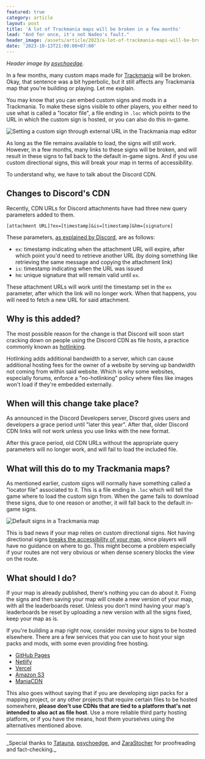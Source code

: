 ```yaml
---
featured: true
category: article
layout: post
title: 'A lot of Trackmania maps will be broken in a few months'
lead: "And for once, it's not Nadeo's fault."
header_image: /assets/article/2023/a-lot-of-trackmania-maps-will-be-broken-in-a-few-months/header.jpg
date: '2023-10-13T21:00:00+07:00'
---
```


<em>Header image by [psychoedge](https://twitter.com/psychoedge).</em>

In a few months, many custom maps made for [Trackmania](https://www.trackmania.com/) will be broken. Okay, that sentence was a bit hyperbolic, but it still affects any Trackmania map that you're building or playing. Let me explain.

You may know that you can embed custom signs and mods in a Trackmania. To make these signs visible to other players, you either need to use what is called a "locator file", a file ending in `.loc` which points to the URL in which the custom sign is hosted, or you can also do this in-game.

![Setting a custom sign through external URL in the Trackmania map editor](/assets/article/2023/a-lot-of-trackmania-maps-will-be-broken-in-a-few-months/Trackmania_1gNLtYyYWK.png)

As long as the file remains available to load, the signs will still work. However, in a few months, many links to these signs will be broken, and will result in these signs to fall back to the default in-game signs. And if you use custom directional signs, this will break your map in terms of accessibility.

To understand why, we have to talk about the Discord CDN.

## Changes to Discord's CDN

Recently, CDN URLs for Discord attachments have had three new query parameters added to them.

```
[attachment URL]?ex=[timestamp]&is=[timestamp]&hm=[signature]
```

These parameters, [as explained by Discord](/assets/article/2023/a-lot-of-trackmania-maps-will-be-broken-in-a-few-months/effc0257882aebcb.png), are as follows:

- `ex`: timestamp indicating when the attachment URL will expire, after which point you'd need to retrieve another URL (by doing something like retrieving the same message and copying the attachment link)
- `is`: timestamp indicating when the URL was issued
- `hm`: unique signature that will remain valid until `ex`.

These attachment URLs will work until the timestamp set in the `ex` parameter, after which the link will no longer work. When that happens, you will need to fetch a new URL for said attachment.

## Why is this added?

The most possible reason for the change is that Discord will soon start cracking down on people using the Discord CDN as file hosts, a practice commonly known as [hotlinking](https://en.wikipedia.org/wiki/Inline_linking).

Hotlinking adds additional bandwidth to a server, which can cause additional hosting fees for the owner of a website by serving up bandwidth not coming from within said website. Which is why some websites, especially forums, enforce a "no-hotlinking" policy where files like images won't load if they're embedded externally.

## When will this change take place?

As announced in the Discord Developers server, Discord gives users and developers a grace period until "later this year". After that, older Discord CDN links will not work unless you use links with the new format.

After this grace period, old CDN URLs without the appropriate query parameters will no longer work, and will fail to load the included file.

## What will this do to my Trackmania maps?

As mentioned earlier, custom signs will normally have something called a "locator file" associated to it. This is a file ending in `.loc` which will tell the game where to load the custom sign from. When the game fails to download these signs, due to one reason or another, it will fall back to the default in-game signs.

![Default signs in a Trackmania map](/assets/article/2023/a-lot-of-trackmania-maps-will-be-broken-in-a-few-months/Screen11.jpg)

This is bad news if your map relies on custom directional signs. Not having directional signs [breaks the accessibility of your map](https://twitter.com/SapphironTM/status/1372141626978619393), since players will have no guidance on where to go. This might become a problem especially if your routes are not very obvious or when dense scenery blocks the view on the route.

## What should I do?

If your map is already published, there's nothing you can do about it. Fixing the signs and then saving your map will create a new version of your map, with all the leaderboards reset. Unless you don't mind having your map's leaderboards be reset by uploading a new version with all the signs fixed, keep your map as is.

If you're building a map right now, consider moving your signs to be hosted elsewhere. There are a few services that you can use to host your sign packs and mods, with some even providing free hosting.

- [GitHub Pages](https://docs.github.com/pages)
- [Netlify](https://www.netlify.com/)
- [Vercel](https://vercel.com/)
- [Amazon S3](https://aws.amazon.com/s3/)
- [ManiaCDN](https://upload.maniacdn.net/)

This also goes without saying that if you are developing sign packs for a mapping project, or any other projects that require certain files to be hosted somewhere, **please don't use CDNs that are tied to a platform that's not intended to also act as file host**. Use a more reliable third party hosting platform, or if you have the means, host them yourselves using the alternatives mentioned above.

---

_Special thanks to [Tatauna](https://twitter.com/tatauna_), [psychoedge](https://twitter.com/psychoedge), and [ZaraStocher](https://twitter.com/zarstocher) for proofreading and fact-checking.\_
